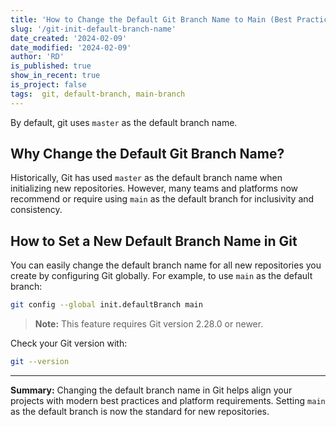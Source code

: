 ```yaml
---
title: 'How to Change the Default Git Branch Name to Main (Best Practices for Modern Repositories)'
slug: '/git-init-default-branch-name'
date_created: '2024-02-09'
date_modified: '2024-02-09'
author: 'RD'
is_published: true
show_in_recent: true
is_project: false
tags:  git, default-branch, main-branch
---
```


By default, git uses `master` as the default branch name.

## Why Change the Default Git Branch Name?

Historically, Git has used `master` as the default branch name when initializing new repositories. However, many teams and platforms now recommend or require using `main` as the default branch for inclusivity and consistency.

## How to Set a New Default Branch Name in Git

You can easily change the default branch name for all new repositories you create by configuring Git globally. For example, to use `main` as the default branch:

```bash
git config --global init.defaultBranch main
```


> **Note:** This feature requires Git version 2.28.0 or newer.

Check your Git version with:

```bash
git --version
```


---

**Summary:**
Changing the default branch name in Git helps align your projects with modern best practices and platform requirements. Setting `main` as the default branch is now the standard for new repositories.